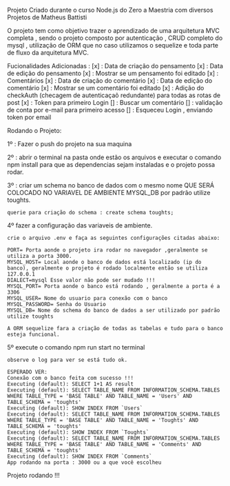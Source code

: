 Projeto Criado durante o curso Node.js do Zero a Maestria com diversos Projetos de Matheus Battisti

O projeto tem como objetivo trazer o aprendizado de uma arquitetura MVC completa , sendo o projeto composto por autenticação , CRUD completo do mysql , utilização de ORM que no caso utilizamos o sequelize e toda parte de fluxo da arquitetura MVC.

Fucionalidades Adicionadas :
[x] : Data de criação do pensamento
[x] : Data de edição do pensamento
[x] : Mostrar se um pensamento foi editado
[x] : Comentários
[x] : Data de criação do comentário
[x] : Data de edição do comentário
[x] : Mostrar se um comentário foi editado
[x] : Adição do checkAuth (checagem de autenticaçaõ redundante) para todas as rotas de post
[x] : Token para primeiro Login
[] : Buscar um comentário
[] : validação de conta por e-mail para primeiro acesso
[] : Esqueceu Login , enviando token por email


Rodando o Projeto:

1º : Fazer o push do projeto na sua maquina

2º : abrir o terminal na pasta onde estão os arquivos e executar o comando npm install para que as dependencias sejam instaladas e o projeto possa rodar.

3º : criar um schema no banco de dados com o mesmo nome QUE SERÁ COLOCADO NO VARIAVEL DE AMBIENTE MYSQL_DB  por padrão utilize toughts.

    querie para criação do schema : create schema toughts;

4º fazer a configuração das variaveis de ambiente.

    crie o arquivo .env e faça as seguintes configurações citadas abaixo:

    PORT= Porta aonde o projeto ira rodar no navegador ,geralmente se utiliza a porta 3000.
    MYSQL_HOST= Local aonde o banco de dados está localizado (ip do banco), geralmente o projeto é rodado localmente então se utiliza 127.0.0.1
    DIALECT=mysql Esse valor não pode ser mudado !!!
    MYSQL_PORT= Porta aonde o banco está rodando , geralmente a porta é a 3306
    MYSQL_USER= Nome do usuario para conexão com o banco
    MYSQL_PASSWORD= Senha do Usuario 
    MYSQL_DB= Nome do schema do banco de dados a ser utilizado por padrão utilize toughts 

    A ORM sequelize fara a criação de todas as tabelas e tudo para o banco esteja funcional.

5º execute o comando npm run start no terminal

    observe o log para ver se está tudo ok.

    ESPERADO VER:
    Conexão com o banco feita com sucesso !!!
    Executing (default): SELECT 1+1 AS result
    Executing (default): SELECT TABLE_NAME FROM INFORMATION_SCHEMA.TABLES WHERE TABLE_TYPE = 'BASE TABLE' AND TABLE_NAME = 'Users' AND TABLE_SCHEMA = 'toughts'
    Executing (default): SHOW INDEX FROM `Users`
    Executing (default): SELECT TABLE_NAME FROM INFORMATION_SCHEMA.TABLES WHERE TABLE_TYPE = 'BASE TABLE' AND TABLE_NAME = 'Toughts' AND TABLE_SCHEMA = 'toughts'
    Executing (default): SHOW INDEX FROM `Toughts`
    Executing (default): SELECT TABLE_NAME FROM INFORMATION_SCHEMA.TABLES WHERE TABLE_TYPE = 'BASE TABLE' AND TABLE_NAME = 'Comments' AND TABLE_SCHEMA = 'toughts'
    Executing (default): SHOW INDEX FROM `Comments`
    App rodando na porta : 3000 ou a que você escolheu

Projeto rodando !!!